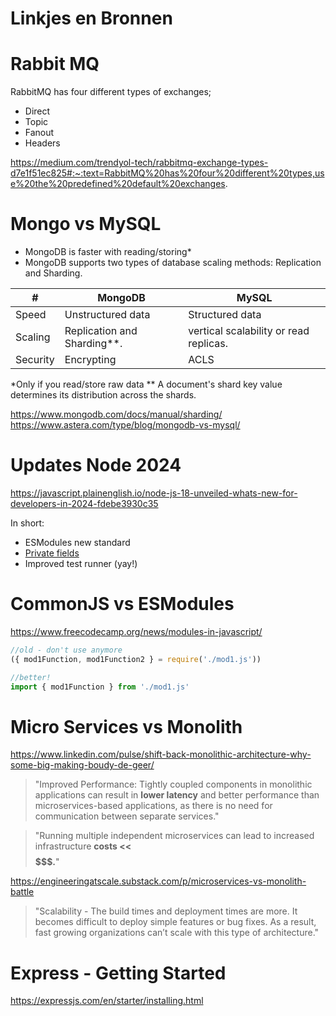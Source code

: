 # Linkjes en Bronnen

# Rabbit MQ

RabbitMQ has four different types of exchanges; 
- Direct
- Topic
- Fanout
- Headers


https://medium.com/trendyol-tech/rabbitmq-exchange-types-d7e1f51ec825#:~:text=RabbitMQ%20has%20four%20different%20types,use%20the%20predefined%20default%20exchanges.

# Mongo vs MySQL

- MongoDB is faster with reading/storing*
- MongoDB supports two types of database scaling methods: Replication and Sharding.

| # | MongoDB | MySQL |
| --- | --- | --- |
| Speed | Unstructured data | Structured data |
| Scaling | Replication and Sharding**. | vertical scalability or read replicas. |
| Security | Encrypting | ACLS |


*Only if you read/store raw data
** A document's shard key value determines its distribution across the shards.

https://www.mongodb.com/docs/manual/sharding/
https://www.astera.com/type/blog/mongodb-vs-mysql/

# Updates Node 2024

https://javascript.plainenglish.io/node-js-18-unveiled-whats-new-for-developers-in-2024-fdebe3930c35

In short:
- ESModules new standard
- [Private fields](https://developer.mozilla.org/en-US/docs/Web/JavaScript/Reference/Classes/Private_properties)
- Improved test runner (yay!)

# CommonJS vs ESModules

https://www.freecodecamp.org/news/modules-in-javascript/

```js
//old - don't use anymore
({ mod1Function, mod1Function2 } = require('./mod1.js'))

//better!
import { mod1Function } from './mod1.js'

```

# Micro Services vs Monolith 

https://www.linkedin.com/pulse/shift-back-monolithic-architecture-why-some-big-making-boudy-de-geer/

> "Improved Performance: Tightly coupled components in monolithic applications can result in **lower latency** and better performance than microservices-based applications, as there is no need for communication between separate services."

> "Running multiple independent microservices can lead to increased infrastructure **costs << $$$$$$$.**"

https://engineeringatscale.substack.com/p/microservices-vs-monolith-battle

> "Scalability - The build times and deployment times are more. It becomes difficult to deploy simple features or bug fixes. As a result, fast growing organizations can’t scale with this type of architecture."


# Express - Getting Started

https://expressjs.com/en/starter/installing.html